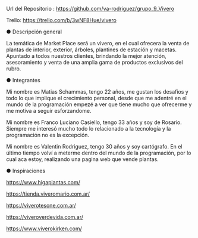 Url del Repositorio : https://github.com/va-rodriguez/grupo_9_Vivero

Trello: https://trello.com/b/3wNF8Hue/vivero


● Descripción general

La temática de Market Place será un vivero, en el cual ofrecera la venta de plantas de interior, exterior, árboles, plantines de estación y macetas.
Apuntado a todos nuestros clientes, brindando la mejor atención, asesoramiento y venta de una amplia gama de productos exclusivos del rubro. 


● Integrantes

Mi nombre es Matias Schammas, tengo 22 años, me gustan los desafios y todo lo que implique el crecimiento personal, desde que me adentré en el mundo de la programación empezé a ver que tiene mucho que ofrecerme y me motiva a seguir esforzandome.

Mi nombre es Franco Luciano Casiello, tengo 33 años y soy de Rosario. Siempre me interesó mucho todo lo relacionado a la tecnología y la programación no es la excepción.

Mi nombre es Valentin Rodriguez, tengo 30 años y soy cartógrafo. En el último tiempo volví a meterme dentro del mundo de la programación, por lo cual aca estoy, realizando una pagina web que vende plantas.


● Inspiraciones

https://www.higaplantas.com/

https://tienda.viveromario.com.ar/

https://viverotesone.com.ar/

https://viveroverdevida.com.ar/

https://www.viverokirken.com/
